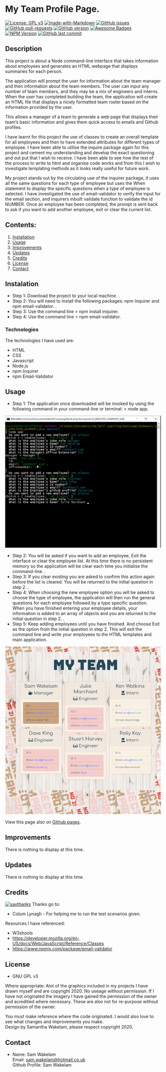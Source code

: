 

# My Team Profile Page. 

[![License: GPL v3](https://img.shields.io/badge/License-GPLv3-blue.svg)](https://www.gnu.org/licenses/gpl-3.0) 
[![made-with-Markdown](https://img.shields.io/badge/Made%20with-Markdown-1f425f.svg)](http://commonmark.org) 
[![GitHub issues](https://img.shields.io/github/issues/Naereen/StrapDown.js.svg)](https://GitHub.com/Naereen/StrapDown.js/issues/) 
[![GitHub pull-requests](https://img.shields.io/github/issues-pr/Naereen/StrapDown.js.svg)](https://GitHub.com/Naereen/StrapDown.js/pull/)
[![GitHub version](https://badge.fury.io/gh/Naereen%2FStrapDown.js.svg)](https://github.com/Naereen/StrapDown.js)
[![Awesome Badges](https://img.shields.io/badge/badges-awesome-green.svg)](https://github.com/Naereen/badges)
[![NPM Version](https://img.shields.io/npm/v/npm.svg?style=flat)]()
[![GitHub last commit](https://img.shields.io/github/last-commit/google/skia.svg?style=flat)]()

## Description

This project is about a Node command-line interface that takes information about employees and generates an HTML webpage that displays summaries for each person. 

The application will prompt the user for information about the team manager and then information about the team members. The user can input any number of team members, and they may be a mix of engineers and interns. When the user has completed building the team, the application will create an HTML file that displays a nicely formatted team roster based on the information provided by the user.

This allows a manager of a team to generate a web page that displays their team’s basic information and gives them quick access to emails and Github profiles. 

I have learnt for this project the use of classes to create an overall template for all employees and then to have extended attributes for different types of employee. I have been able to utilise the inquire package again for this project and cement my understanding and develop the exact questioning and out put that I wish to receive. I have been able to see how the rest of the process to write to html and organise code works and from this I wish to investigate templating methods as it looks really useful for future work. 

My project stands out by the circulating use of the inquirer package, it uses all the same questions for each type of employee but uses the When statement to display the specific questions when a type of employee is selected. I have investigated the use of email-validator to verify the input for the email section, and inquirers inbuilt validate function to validate the id NUMBER. Once an employee has been completed, the prompt is sent back to ask if you want to add another employee, exit or clear the current list.


## Contents: 
1. [Installation](#Instalation) 
2. [Usage](#Usage)
3. [Improvements](#Improvements)
4. [Updates](#Updates)
5. [Credits](#Credits)
6. [License](#License)
7. [Contact](#Contact)

## Instalation

* Step 1: Download the project to your local machine. . <br />
* Step 2: You will need to install the following packages: npm Inquirer and npm email-validator. . <br />
* Step 3: Use the command line > npm install inquirer. <br />
* Step 4: Use the command line > npm email-validator. <br />


### Technologies 

The technologies I have used are:
* HTML<br />
* CSS<br />
* Javascript<br />
* Node.js<br />
* npm Inquirer<br />
* npm Email-Validator<br />


## Usage

* Step 1: The application once downloaded will be invoked by using the following command in your command-line or terminal: > node app. <br />

[![Video of application](assets/images/video-screen-shot.png)](https://drive.google.com/file/d/1IGJELBsryG4rzG00xRRNDcKTDSO6FtXJ/preview)

* Step 2: You will be asked if you want to add an employee, Exit the interface or clear the employee list. At this time there is no persistent memory so the application will be clear each time you initialise the command-line. . <br />
* Step 3: If you clear existing you are asked to confirm this action again before the list is cleared. You will be returned to the initial question in step 2. . <br />
* Step 4: When choosing the new employee option you will be asked to choose the type of employee, the application will then run the general questions for each employee followed by a type specific question. When you have finished entering your employee details, your information is added to an array of objects and you are returned to the initial question in step 2. . <br />
* Step 5: Keep adding employees until you have finished. And choose Exit as the option from the initial question in step 2. This will exit the command line and write your employees to the HTML templates and main application. <br />


![HTML render](assets/images/HTML-screenshot.png)

View this page also on [Github pages](https://samwakelam.github.io/10_EMPLOYEE_SUMMARY_SLW/).


## Improvements

There is nothing to display at this time.


## Updates 

There is nothing to display at this time.

    
## Credits 

[![saythanks](https://img.shields.io/badge/say-thanks-ff69b4.svg)](https://saythanks.io/to/kennethreitz)
Thanks go to:
* Colum Lynagh - For helping me to run the test scenarios given. 
   

Resources I have referenced:   
* W3shools <br />
* https://developer.mozilla.org/en-US/docs/Web/JavaScript/Reference/Classes<br />
* https://www.npmjs.com/package/email-validator<br />


## License 

* GNU GPL v3<br />  

Where appropriate: 
Alot of the graphics included in my projects I have drawn myself and are copyright 2020. 
No useage without permission. 
If I have not originated the imagery I have gained the permission of the owner and acreditied 
where necessary. These are also not for re-purpose without permission of the owner.

You must make reference where the code originated. I would also love to see what changes and improvements you make.  
Design by Samantha Wakelam, please respect copyright 2020. 


## Contact

* Name: Sam Wakelam   <br />Email: sam.wakelam@hotmail.co.uk <br />Github Profile: Sam Wakelam


